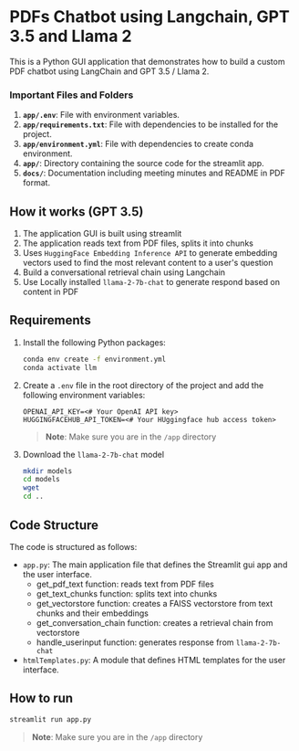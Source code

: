 # PDFs Chatbot using Langchain, GPT 3.5 and Llama 2
This is a Python GUI application that demonstrates how to build a custom PDF chatbot using LangChain and GPT 3.5 / Llama 2.


### Important Files and Folders
1. **`app/.env`**: File with environment variables.
2. **`app/requirements.txt`**: File with dependencies to be installed for the project.
3. **`app/environment.yml`**: File with dependencies to create conda environment.
4. **`app/`**: Directory containing the source code for the streamlit app.
5. **`docs/`**: Documentation including meeting minutes and README in PDF format.


## How it works (GPT 3.5)
1. The application GUI is built using streamlit
2. The application reads text from PDF files, splits it into chunks
3. Uses `HuggingFace Embedding Inference API` to generate embedding vectors used to find the most relevant content to a user's question
4. Build a conversational retrieval chain using Langchain
5. Use Locally installed `llama-2-7b-chat` to generate respond based on content in PDF


## Requirements
1. Install the following Python packages:
    ```bash
    conda env create -f environment.yml
    conda activate llm 
    ```

2. Create a `.env` file in the root directory of the project and add the following environment variables:
    ```
    OPENAI_API_KEY=<# Your OpenAI API key>
    HUGGINGFACEHUB_API_TOKEN=<# Your HUggingface hub access token> 
    ```
    >__Note__: Make sure you are in the `/app` directory

3. Download the `llama-2-7b-chat` model
    ```bash
    mkdir models
    cd models
    wget 
    cd ..
    ```

## Code Structure
The code is structured as follows:
- `app.py`: The main application file that defines the Streamlit gui app and the user interface.
    * get_pdf_text function: reads text from PDF files
    * get_text_chunks function: splits text into chunks
    * get_vectorstore function: creates a FAISS vectorstore from text chunks and their embeddings
    * get_conversation_chain function: creates a retrieval chain from vectorstore
    * handle_userinput function: generates response from `llama-2-7b-chat`
- `htmlTemplates.py`: A module that defines HTML templates for the user interface.


## How to run
```py
streamlit run app.py
```
>__Note__: Make sure you are in the `/app` directory
